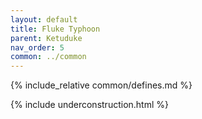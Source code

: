 ```yaml
---
layout: default
title: Fluke Typhoon
parent: Ketuduke
nav_order: 5
common: ../common
---
```


{% include_relative common/defines.md %}

{% include underconstruction.html %}
